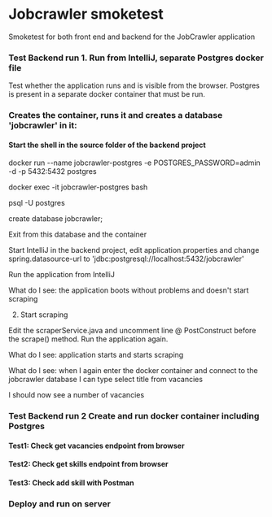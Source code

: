 
# Jobcrawler smoketest
Smoketest for both front end and backend for the JobCrawler application


### Test Backend run 1. Run from IntelliJ, separate Postgres docker file

Test whether the application runs and is visible from the browser. Postgres is present in a separate docker container that must be run.

### Creates the container, runs it and creates a database 'jobcrawler' in it:
#### Start the shell in the source folder of the backend project
docker run --name jobcrawler-postgres -e POSTGRES_PASSWORD=admin -d -p 5432:5432 postgres

docker exec -it jobcrawler-postgres bash

psql -U postgres

create database jobcrawler;

Exit from this database and the container

Start IntelliJ in the backend project, edit application.properties and change spring.datasource-url to 'jdbc:postgresql://localhost:5432/jobcrawler'

Run the application from IntelliJ

What do I see: the application boots without problems and doesn't start scraping

2. Start scraping

Edit the scraperService.java and uncomment line @ PostConstruct before the scrape() method. Run the application again.

What do I see: application starts and starts scraping

What do I see: when I again enter the docker container and connect to the jobcrawler database I can type
select title from vacancies

I should now see a number of vacancies

### Test Backend run 2 Create and run docker container including Postgres  

#### Test1: Check get vacancies endpoint from browser

#### Test2: Check get skills endpoint from browser

#### Test3: Check add skill with Postman  




### Deploy and run on server




